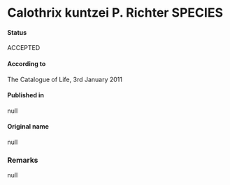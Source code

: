 # Calothrix kuntzei P. Richter SPECIES

#### Status
ACCEPTED

#### According to
The Catalogue of Life, 3rd January 2011

#### Published in
null

#### Original name
null

### Remarks
null